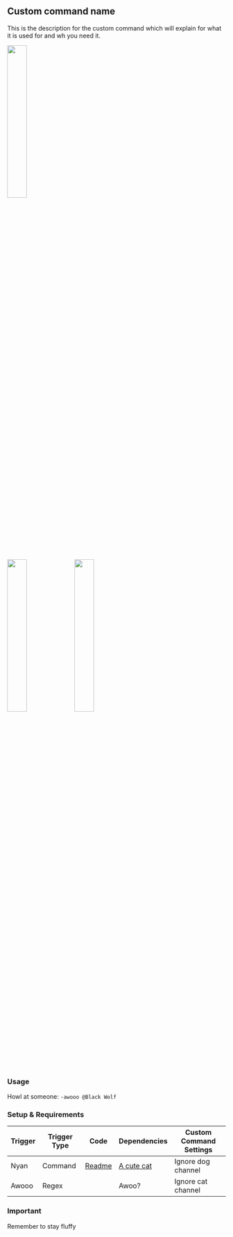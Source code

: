 ## Custom command name

This is the description for the custom command which will explain for what it is used for and wh you need it.  

<!--- The image/gif here will show how the command is used or how it looks when in action --->
<img src="../../assets/cat.jpeg?raw=true" width="30%"/>

<p float="left">
	<img src="../../assets/cat2.jpeg?raw=true" width="30%" />
	<img src="../../assets/cat2.jpeg?raw=true" width="30%" /> 
</p>

### Usage

Howl at someone: `-awooo @Black Wolf`

### Setup & Requirements

Trigger|Trigger Type|Code|Dependencies|Custom Command Settings
---|---|---|---|---
Nyan|Command|[Readme](../../cat2.jpeg)|[A cute cat](../../cat2.jpeg)|Ignore dog channel
Awooo|Regex||Awoo?|Ignore cat channel

### Important

Remember to stay fluffy